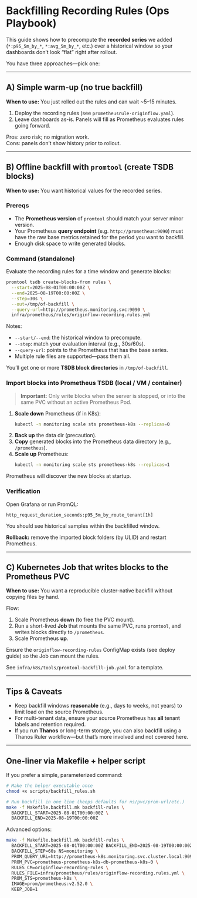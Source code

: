 # Backfilling Recording Rules (Ops Playbook)

This guide shows how to precompute the **recorded series** we added
(`*:p95_5m_by_*`, `*:avg_5m_by_*`, etc.) over a historical window so your
dashboards don’t look “flat” right after rollout.

You have three approaches—pick one:

---
## A) Simple warm-up (no true backfill)
**When to use:** You just rolled out the rules and can wait ~5–15 minutes.

1. Deploy the recording rules (see `prometheusrule-originflow.yaml`).
2. Leave dashboards as-is. Panels will fill as Prometheus evaluates rules going forward.

Pros: zero risk; no migration work.  
Cons: panels don’t show history prior to rollout.

---
## B) Offline backfill with `promtool` (create TSDB blocks)
**When to use:** You want historical values for the recorded series.

### Prereqs
- The **Prometheus version** of `promtool` should match your server minor version.
- Your Prometheus **query endpoint** (e.g. `http://prometheus:9090`) must have
  the raw base metrics retained for the period you want to backfill.
- Enough disk space to write generated blocks.

### Command (standalone)
Evaluate the recording rules for a time window and generate blocks:
```bash
promtool tsdb create-blocks-from rules \
  --start=2025-08-01T00:00:00Z \
  --end=2025-08-19T00:00:00Z \
  --step=30s \
  --out=/tmp/of-backfill \
  --query-url=http://prometheus.monitoring.svc:9090 \
  infra/prometheus/rules/originflow-recording.rules.yml
```
Notes:
- `--start/--end`: the historical window to precompute.
- `--step`: match your evaluation interval (e.g., 30s/60s).
- `--query-url`: points to the Prometheus that has the base series.
- Multiple rule files are supported—pass them all.

You’ll get one or more **TSDB block directories** in `/tmp/of-backfill`.

### Import blocks into Prometheus TSDB (local / VM / container)
> **Important:** Only write blocks when the server is stopped, or into the same PVC without an active Prometheus Pod.

1. **Scale down** Prometheus (if in K8s):
   ```bash
   kubectl -n monitoring scale sts prometheus-k8s --replicas=0
   ```
2. **Back up** the data dir (precaution).
3. **Copy** generated blocks into the Prometheus data directory (e.g., `/prometheus`).
4. **Scale up** Prometheus:
   ```bash
   kubectl -n monitoring scale sts prometheus-k8s --replicas=1
   ```
Prometheus will discover the new blocks at startup.

### Verification
Open Grafana or run PromQL:
```promql
http_request_duration_seconds:p95_5m_by_route_tenant[1h]
```
You should see historical samples within the backfilled window.

**Rollback:** remove the imported block folders (by ULID) and restart Prometheus.

---
## C) Kubernetes Job that writes blocks to the Prometheus PVC
**When to use:** You want a reproducible cluster-native backfill without copying files by hand.

Flow:
1. Scale Prometheus **down** (to free the PVC mount).
2. Run a short-lived **Job** that mounts the same PVC, runs `promtool`, and writes blocks directly to `/prometheus`.
3. Scale Prometheus **up**.

Ensure the `originflow-recording-rules` ConfigMap exists (see deploy guide) so the Job can mount the rules.

See `infra/k8s/tools/promtool-backfill-job.yaml` for a template.

---
## Tips & Caveats
- Keep backfill windows **reasonable** (e.g., days to weeks, not years) to limit load on the source Prometheus.
- For multi-tenant data, ensure your source Prometheus has **all** tenant labels and retention required.
- If you run **Thanos** or long-term storage, you can also backfill using a Thanos Ruler workflow—but that’s more involved and not covered here.


---
## One-liner via Makefile + helper script
If you prefer a simple, parameterized command:

```bash
# Make the helper executable once
chmod +x scripts/backfill_rules.sh

# Run backfill in one line (keeps defaults for ns/pvc/prom-url/etc.)
make -f Makefile.backfill.mk backfill-rules \
  BACKFILL_START=2025-08-01T00:00:00Z \
  BACKFILL_END=2025-08-19T00:00:00Z
```

Advanced options:
```bash
make -f Makefile.backfill.mk backfill-rules \
  BACKFILL_START=2025-08-01T00:00:00Z BACKFILL_END=2025-08-19T00:00:00Z \
  BACKFILL_STEP=60s NS=monitoring \
  PROM_QUERY_URL=http://prometheus-k8s.monitoring.svc.cluster.local:9090 \
  PROM_PVC=prometheus-prometheus-k8s-db-prometheus-k8s-0 \
  RULES_CM=originflow-recording-rules \
  RULES_FILE=infra/prometheus/rules/originflow-recording.rules.yml \
  PROM_STS=prometheus-k8s \
  IMAGE=prom/prometheus:v2.52.0 \
  KEEP_JOB=1
```
